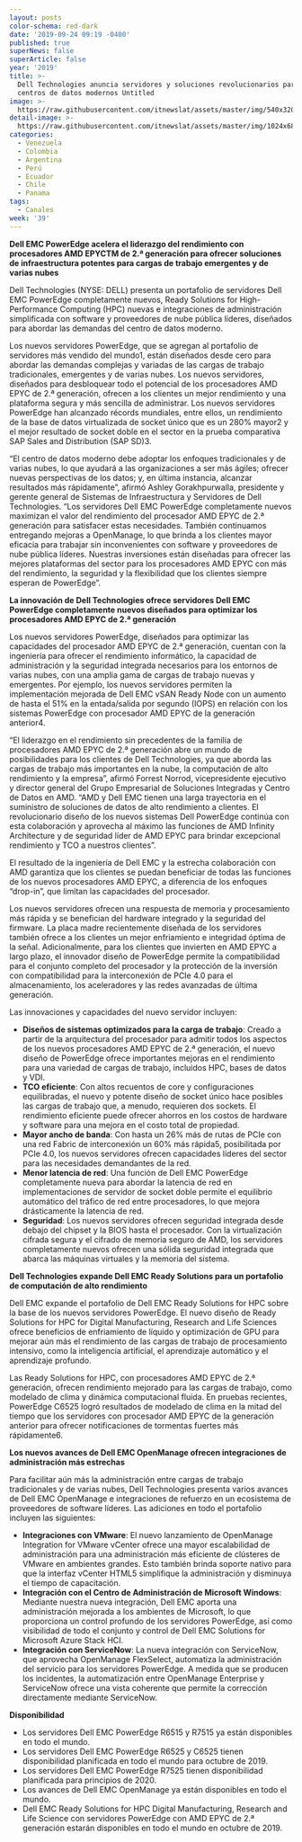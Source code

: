 ```yaml
---
layout: posts
color-schema: red-dark
date: '2019-09-24 09:19 -0400'
published: true
superNews: false
superArticle: false
year: '2019'
title: >-
  Dell Technologies anuncia servidores y soluciones revolucionarios para los
  centros de datos modernos Untitled
image: >-
  https://raw.githubusercontent.com/itnewslat/assets/master/img/540x320/Nuevos-servidores-p.jpg
detail-image: >-
  https://raw.githubusercontent.com/itnewslat/assets/master/img/1024x680/Nuevos-servidores-g.jpg
categories:
  - Venezuela
  - Colombia
  - Argentina
  - Perú
  - Ecuador
  - Chile
  - Panama
tags:
  - Canales
week: '39'
---
```

**Dell EMC PowerEdge acelera el liderazgo del rendimiento con procesadores AMD EPYCTM de 2.ª generación para ofrecer soluciones de infraestructura potentes para cargas de trabajo emergentes y de varias nubes**

Dell Technologies (NYSE: DELL) presenta un portafolio de servidores Dell EMC PowerEdge completamente nuevos, Ready Solutions for High-Performance Computing (HPC) nuevas e integraciones de administración simplificada con software y proveedores de nube pública líderes, diseñados para abordar las demandas del centro de datos moderno. 

Los nuevos servidores PowerEdge, que se agregan al portafolio de servidores más vendido del mundo1, están diseñados desde cero para abordar las demandas complejas y variadas de las cargas de trabajo tradicionales, emergentes y de varias nubes. Los nuevos servidores, diseñados para desbloquear todo el potencial de los procesadores AMD EPYC de 2.ª generación, ofrecen a los clientes un mejor rendimiento y una plataforma segura y más sencilla de administrar. Los nuevos servidores PowerEdge han alcanzado récords mundiales, entre ellos, un rendimiento de la base de datos virtualizada de socket único que es un 280% mayor2 y el mejor resultado de socket doble en el sector en la prueba comparativa SAP Sales and Distribution (SAP SD)3.

“El centro de datos moderno debe adoptar los enfoques tradicionales y de varias nubes, lo que ayudará a las organizaciones a ser más ágiles; ofrecer nuevas perspectivas de los datos; y, en última instancia, alcanzar resultados más rápidamente”, afirmó Ashley Gorakhpurwalla, presidente y gerente general de Sistemas de Infraestructura y Servidores de Dell Technologies. “Los servidores Dell EMC PowerEdge completamente nuevos maximizan el valor del rendimiento del procesador AMD EPYC de 2.ª generación para satisfacer estas necesidades. También continuamos entregando mejoras a OpenManage, lo que brinda a los clientes mayor eficacia para trabajar sin inconvenientes con software y proveedores de nube pública líderes. Nuestras inversiones están diseñadas para ofrecer las mejores plataformas del sector para los procesadores AMD EPYC con más del rendimiento, la seguridad y la flexibilidad que los clientes siempre esperan de PowerEdge”.  

**La innovación de Dell Technologies ofrece servidores Dell EMC PowerEdge completamente nuevos diseñados para optimizar los procesadores AMD EPYC de 2.ª generación**

Los nuevos servidores PowerEdge, diseñados para optimizar las capacidades del procesador AMD EPYC de 2.ª generación, cuentan con la ingeniería para ofrecer el rendimiento informático, la capacidad de administración y la seguridad integrada necesarios para los entornos de varias nubes, con una amplia gama de cargas de trabajo nuevas y emergentes. Por ejemplo, los nuevos servidores permiten la implementación mejorada de Dell EMC vSAN Ready Node con un aumento de hasta el 51% en la entada/salida por segundo (IOPS) en relación con los sistemas PowerEdge con procesador AMD EPYC de la generación anterior4.

“El liderazgo en el rendimiento sin precedentes de la familia de procesadores AMD EPYC de 2.ª generación abre un mundo de posibilidades para los clientes de Dell Technologies, ya que aborda las cargas de trabajo más importantes en la nube, la computación de alto rendimiento y la empresa”, afirmó Forrest Norrod, vicepresidente ejecutivo y director general del Grupo Empresarial de Soluciones Integradas y Centro de Datos en AMD. “AMD y Dell EMC tienen una larga trayectoria en el suministro de soluciones de datos de alto rendimiento a clientes. El revolucionario diseño de los nuevos sistemas Dell PowerEdge continúa con esta colaboración y aprovecha al máximo las funciones de AMD Infinity Architecture y de seguridad líder de AMD EPYC para brindar excepcional rendimiento y TCO a nuestros clientes”.

El resultado de la ingeniería de Dell EMC y la estrecha colaboración con AMD garantiza que los clientes se puedan beneficiar de todas las funciones de los nuevos procesadores AMD EPYC, a diferencia de los enfoques “drop-in”, que limitan las capacidades del procesador. 

Los nuevos servidores ofrecen una respuesta de memoria y procesamiento más rápida y se benefician del hardware integrado y la seguridad del firmware. La placa madre recientemente diseñada de los servidores también ofrece a los clientes un mejor enfriamiento e integridad óptima de la señal. Adicionalmente, para los clientes que invierten en AMD EPYC a largo plazo, el innovador diseño de PowerEdge permite la compatibilidad para el conjunto completo del procesador y la protección de la inversión con compatibilidad para la interconexión de PCIe 4.0 para el almacenamiento, los aceleradores y las redes avanzadas de última generación. 

Las innovaciones y capacidades del nuevo servidor incluyen: 

- **Diseños de sistemas optimizados para la carga de trabajo**: Creado a partir de la arquitectura del procesador para admitir todos los aspectos de los nuevos procesadores AMD EPYC de 2.ª generación, el nuevo diseño de PowerEdge ofrece importantes mejoras en el rendimiento para una variedad de cargas de trabajo, incluidos HPC, bases de datos y VDI.
- **TCO eficiente**: Con altos recuentos de core y configuraciones equilibradas, el nuevo y potente diseño de socket único hace posibles las cargas de trabajo que, a menudo, requieren dos sockets. El rendimiento eficiente puede ofrecer ahorros en los costos de hardware y software para una mejora en el costo total de propiedad.
- **Mayor ancho de banda**: Con hasta un 26% más de rutas de PCIe con una red Fabric de interconexión un 60% más rápida5, posibilitada por PCIe 4.0, los nuevos servidores ofrecen capacidades líderes del sector para las necesidades demandantes de la red.
- **Menor latencia de red**: Una función de Dell EMC PowerEdge completamente nueva para abordar la latencia de red en implementaciones de servidor de socket doble permite el equilibrio automático del tráfico de red entre procesadores, lo que mejora drásticamente la latencia de red.
- **Seguridad**: Los nuevos servidores ofrecen seguridad integrada desde debajo del chipset y la BIOS hasta el procesador. Con la virtualización cifrada segura y el cifrado de memoria seguro de AMD, los servidores completamente nuevos ofrecen una sólida seguridad integrada que abarca las máquinas virtuales y la memoria del sistema. 

**Dell Technologies expande Dell EMC Ready Solutions para un portafolio de computación de alto rendimiento**

Dell EMC expande el portafolio de Dell EMC Ready Solutions for HPC sobre la base de los nuevos servidores PowerEdge. El nuevo diseño de Ready Solutions for HPC for Digital Manufacturing, Research and Life Sciences ofrece beneficios de enfriamiento de líquido y optimización de GPU para mejorar aún más el rendimiento de las cargas de trabajo de procesamiento intensivo, como la inteligencia artificial, el aprendizaje automático y el aprendizaje profundo.   

Las Ready Solutions for HPC, con procesadores AMD EPYC de 2.ª generación, ofrecen rendimiento mejorado para las cargas de trabajo, como modelado de clima y dinámica computacional fluida. En pruebas recientes, PowerEdge C6525 logró resultados de modelado de clima en la mitad del tiempo que los servidores con procesador AMD EPYC de la generación anterior para ofrecer notificaciones de tormentas fuertes más rápidamente6. 

**Los nuevos avances de Dell EMC OpenManage ofrecen integraciones de administración más estrechas**

Para facilitar aún más la administración entre cargas de trabajo tradicionales y de varias nubes, Dell Technologies presenta varios avances de Dell EMC OpenManage e integraciones de refuerzo en un ecosistema de proveedores de software líderes. Las adiciones en todo el portafolio incluyen las siguientes:

- **Integraciones con VMware**: El nuevo lanzamiento de OpenManage Integration for VMware vCenter ofrece una mayor escalabilidad de administración para una administración más eficiente de clústeres de VMware en ambientes grandes. Esto también brinda soporte nativo para que la interfaz vCenter HTML5 simplifique la administración y disminuya el tiempo de capacitación.  
- **Integración con el Centro de Administración de Microsoft Windows**: Mediante nuestra nueva integración, Dell EMC aporta una administración mejorada a los ambientes de Microsoft, lo que proporciona un control profundo de los servidores PowerEdge, así como visibilidad de todo el conjunto y control de Dell EMC Solutions for Microsoft Azure Stack HCI.
- **Integración con ServiceNow**: La nueva integración con ServiceNow, que aprovecha OpenManage FlexSelect, automatiza la administración del servicio para los servidores PowerEdge. A medida que se producen los incidentes, la automatización entre OpenManage Enterprise y ServiceNow ofrece una vista coherente que permite la corrección directamente mediante ServiceNow.

**Disponibilidad**

- Los servidores Dell EMC PowerEdge R6515 y R7515 ya están disponibles en todo el mundo.
- Los servidores Dell EMC PowerEdge R6525 y C6525 tienen disponibilidad planificada en todo el mundo para octubre de 2019.
- Los servidores Dell EMC PowerEdge R7525 tienen disponibilidad planificada para principios de 2020.
- Los avances de Dell EMC OpenManage ya están disponibles en todo el mundo.
- Dell EMC Ready Solutions for HPC Digital Manufacturing, Research and Life Science con servidores PowerEdge con AMD EPYC de 2.ª generación estarán disponibles en todo el mundo en octubre de 2019.